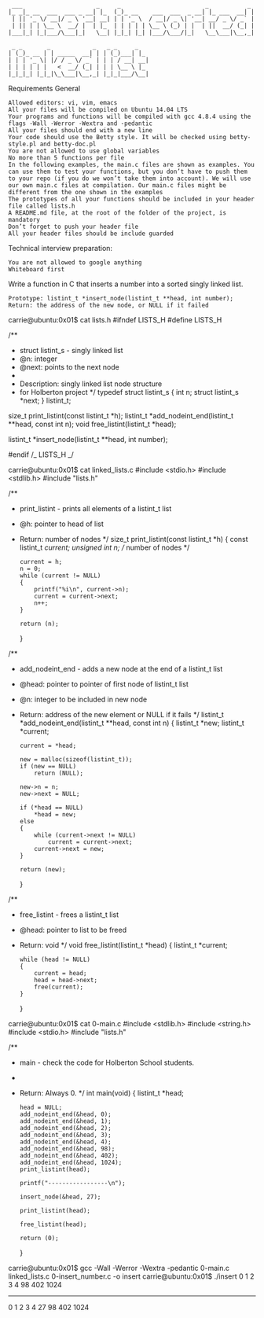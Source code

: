 ```
 ___                     _     _                        _           _
|_ _|_ __  ___  ___ _ __| |_  (_)_ __    ___  ___  _ __| |_ ___  __| |
 | || '_ \/ __|/ _ \ '__| __| | | '_ \  / __|/ _ \| '__| __/ _ \/ _` |
 | || | | \__ \  __/ |  | |_  | | | | | \__ \ (_) | |  | ||  __/ (_| |
|___|_| |_|___/\___|_|   \__| |_|_| |_| |___/\___/|_|   \__\___|\__,_|

 _ _       _            _   _ _     _
| (_)_ __ | | _____  __| | | (_)___| |_
| | | '_ \| |/ / _ \/ _` | | | / __| __|
| | | | | |   <  __/ (_| | | | \__ \ |_
|_|_|_| |_|_|\_\___|\__,_| |_|_|___/\__|

```

Requirements
General

    Allowed editors: vi, vim, emacs
    All your files will be compiled on Ubuntu 14.04 LTS
    Your programs and functions will be compiled with gcc 4.8.4 using the flags -Wall -Werror -Wextra and -pedantic
    All your files should end with a new line
    Your code should use the Betty style. It will be checked using betty-style.pl and betty-doc.pl
    You are not allowed to use global variables
    No more than 5 functions per file
    In the following examples, the main.c files are shown as examples. You can use them to test your functions, but you don’t have to push them to your repo (if you do we won’t take them into account). We will use our own main.c files at compilation. Our main.c files might be different from the one shown in the examples
    The prototypes of all your functions should be included in your header file called lists.h
    A README.md file, at the root of the folder of the project, is mandatory
    Don’t forget to push your header file
    All your header files should be include guarded

Technical interview preparation:

    You are not allowed to google anything
    Whiteboard first

Write a function in C that inserts a number into a sorted singly linked list.

    Prototype: listint_t *insert_node(listint_t **head, int number);
    Return: the address of the new node, or NULL if it failed

carrie@ubuntu:0x01$ cat lists.h
#ifndef LISTS_H
#define LISTS_H

/\*\*

- struct listint_s - singly linked list
- @n: integer
- @next: points to the next node
-
- Description: singly linked list node structure
- for Holberton project
  */
  typedef struct listint_s
  {
  int n;
  struct listint_s *next;
  } listint_t;

size_t print_listint(const listint_t *h);
listint_t *add_nodeint_end(listint_t \**head, const int n);
void free_listint(listint_t *head);

listint_t \*insert_node(listint_t \*\*head, int number);

#endif /_ LISTS_H _/

carrie@ubuntu:0x01$ cat linked_lists.c
#include <stdio.h>
#include <stdlib.h>
#include "lists.h"

/\*\*

- print_listint - prints all elements of a listint_t list
- @h: pointer to head of list
- Return: number of nodes
  */
  size_t print_listint(const listint_t *h)
  {
  const listint_t _current;
  unsigned int n; /_ number of nodes \*/

      current = h;
      n = 0;
      while (current != NULL)
      {
          printf("%i\n", current->n);
          current = current->next;
          n++;
      }

      return (n);

  }

/\*\*

- add_nodeint_end - adds a new node at the end of a listint_t list
- @head: pointer to pointer of first node of listint_t list
- @n: integer to be included in new node
- Return: address of the new element or NULL if it fails
  */
  listint_t *add_nodeint_end(listint_t \**head, const int n)
  {
  listint_t *new;
  listint_t \*current;

      current = *head;

      new = malloc(sizeof(listint_t));
      if (new == NULL)
          return (NULL);

      new->n = n;
      new->next = NULL;

      if (*head == NULL)
          *head = new;
      else
      {
          while (current->next != NULL)
              current = current->next;
          current->next = new;
      }

      return (new);

  }

/\*\*

- free_listint - frees a listint_t list
- @head: pointer to list to be freed
- Return: void
  */
  void free_listint(listint_t *head)
  {
  listint_t \*current;

      while (head != NULL)
      {
          current = head;
          head = head->next;
          free(current);
      }

  }

carrie@ubuntu:0x01$ cat 0-main.c
#include <stdlib.h>
#include <string.h>
#include <stdio.h>
#include "lists.h"

/\*\*

- main - check the code for Holberton School students.
-
- Return: Always 0.
  */
  int main(void)
  {
  listint_t *head;

      head = NULL;
      add_nodeint_end(&head, 0);
      add_nodeint_end(&head, 1);
      add_nodeint_end(&head, 2);
      add_nodeint_end(&head, 3);
      add_nodeint_end(&head, 4);
      add_nodeint_end(&head, 98);
      add_nodeint_end(&head, 402);
      add_nodeint_end(&head, 1024);
      print_listint(head);

      printf("-----------------\n");

      insert_node(&head, 27);

      print_listint(head);

      free_listint(head);

      return (0);

  }

carrie@ubuntu:0x01$ gcc -Wall -Werror -Wextra -pedantic 0-main.c linked_lists.c 0-insert_number.c -o insert
carrie@ubuntu:0x01$ ./insert
0
1
2
3
4
98
402
1024

---

0
1
2
3
4
27
98
402
1024

